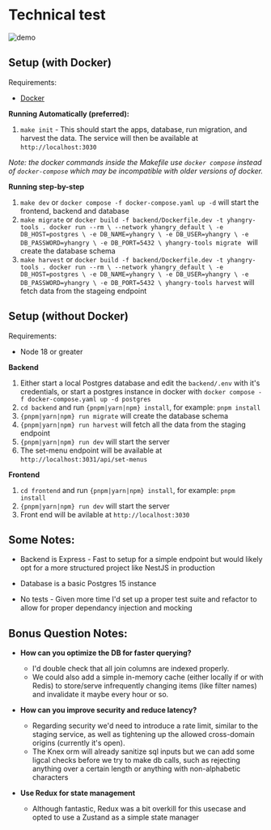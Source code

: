 # Technical test

![demo](./demo.gif)

## Setup (with Docker)

Requirements:

- [Docker](https://www.docker.com/)

**Running Automatically (preferred):**

1. `make init` - This should start the apps, database, run migration, and harvest the data. The service will then be available at `http://localhost:3030`

_Note: the docker commands inside the Makefile use `docker compose` instead of `docker-compose` which may be incompatible with older versions of docker._

**Running step-by-step**

1. `make dev` or `docker compose -f docker-compose.yaml up -d` will start the frontend, backend and database
2. `make migrate` or `docker build -f backend/Dockerfile.dev -t yhangry-tools .
	docker run --rm \
		--network yhangry_default \
		-e DB_HOST=postgres \
		-e DB_NAME=yhangry \
		-e DB_USER=yhangry \
		-e DB_PASSWORD=yhangry \
		-e DB_PORT=5432 \
		yhangry-tools migrate
`
   will create the database schema
3. `make harvest` or `docker build -f backend/Dockerfile.dev -t yhangry-tools .
docker run --rm \
	--network yhangry_default \
	-e DB_HOST=postgres \
	-e DB_NAME=yhangry \
	-e DB_USER=yhangry \
	-e DB_PASSWORD=yhangry \
	-e DB_PORT=5432 \
	yhangry-tools harvest`
   will fetch data from the stageing endpoint

## Setup (without Docker)

Requirements:

- Node 18 or greater

**Backend**

1. Either start a local Postgres database and edit the `backend/.env` with it's credentials, or start a postgres instance in docker with `docker compose -f docker-compose.yaml up -d postgres`
2. `cd backend` and run `{pnpm|yarn|npm} install`, for example: `pnpm install`
3. `{pnpm|yarn|npm} run migrate` will create the database schema
4. `{pnpm|yarn|npm} run harvest` will fetch all the data from the staging endpoint
5. `{pnpm|yarn|npm} run dev` will start the server
6. The set-menu endpoint will be available at `http://localhost:3031/api/set-menus`

**Frontend**

1. `cd frontend` and run `{pnpm|yarn|npm} install`, for example: `pnpm install`
2. `{pnpm|yarn|npm} run dev` will start the server
3. Front end will be avilable at `http://localhost:3030`

## Some Notes:

- Backend is Express - Fast to setup for a simple endpoint but would likely opt for a more structured project like NestJS in production

- Database is a basic Postgres 15 instance

- No tests - Given more time I'd set up a proper test suite and refactor to allow for proper dependancy injection and mocking

## Bonus Question Notes:

- **How can you optimize the DB for faster querying?**

  - I'd double check that all join columns are indexed properly.
  - We could also add a simple in-memory cache (either locally if or with Redis) to store/serve infrequently changing items (like filter names) and invalidate it maybe every hour or so.

- **How can you improve security and reduce latency?**

  - Regarding security we'd need to introduce a rate limit, similar to the staging service, as well as tightening up the allowed cross-domain origins (currently it's open).
  - The Knex orm will already sanitize sql inputs but we can add some ligcal checks before we try to make db calls, such as rejecting anything over a certain length or anything with non-alphabetic characters

- **Use Redux for state management**
  - Although fantastic, Redux was a bit overkill for this usecase and opted to use a Zustand as a simple state manager
